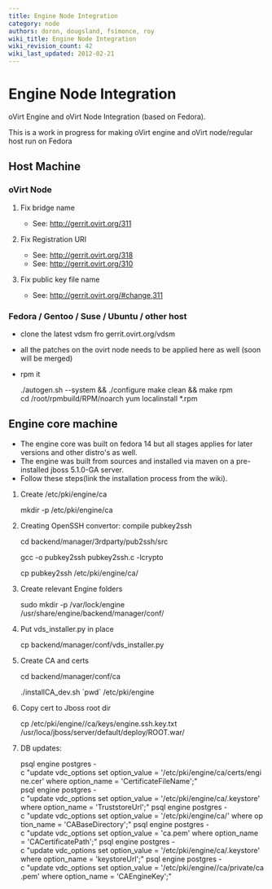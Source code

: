 ```yaml
---
title: Engine Node Integration
category: node
authors: doron, dougsland, fsimonce, roy
wiki_title: Engine Node Integration
wiki_revision_count: 42
wiki_last_updated: 2012-02-21
---
```


# Engine Node Integration

oVirt Engine and oVirt Node Integration (based on Fedora).

This is a work in progress for making oVirt engine and oVirt node/regular host run on Fedora

## Host Machine

### oVirt Node

1.  Fix bridge name
    -   See: <http://gerrit.ovirt.org/311>

2.  Fix Registration URI
    -   See: <http://gerrit.ovirt.org/318>
    -   See: <http://gerrit.ovirt.org/310>

3.  Fix public key file name
    -   See: <http://gerrit.ovirt.org/#change,311>

### Fedora / Gentoo / Suse / Ubuntu / other host

*   clone the latest vdsm fro gerrit.ovirt.org/vdsm
*   all the patches on the ovirt node needs to be applied here as well (soon will be merged)
*   rpm it

      ./autogen.sh --system && ./configure
      make clean && make rpm
      cd /root/rpmbuild/RPM/noarch
      yum localinstall *.rpm

## Engine core machine

*   The engine core was built on fedora 14 but all stages applies for later versions and other distro's as well.
*   The engine was built from sources and installed via maven on a pre-installed jboss 5.1.0-GA server.
*   Follow these steps(link the installation process from the wiki).

1.  Create /etc/pki/engine/ca

    mkdir -p /etc/pki/engine/ca

2.  Creating OpenSSH convertor: compile pubkey2ssh

    cd backend/manager/3rdparty/pub2ssh/src

    gcc -o pubkey2ssh pubkey2ssh.c -lcrypto

    cp pubkey2ssh /etc/pki/engine/ca/

3.  Create relevant Engine folders

    sudo mkdir -p /var/lock/engine /usr/share/engine/backend/manager/conf/

4.  Put vds_installer.py in place

    cp backend/manager/conf/vds_installer.py

5.  Create CA and certs

    cd backend/manager/conf/ca

    ./installCA_dev.sh \`pwd\` /etc/pki/engine

6.  Copy cert to Jboss root dir

    cp /etc/pki/engine//ca/keys/engine.ssh.key.txt /usr/loca/jboss/server/default/deploy/ROOT.war/

7.  DB updates:

      psql engine postgres -c "update vdc_options set option_value = '/etc/pki/engine/ca/certs/engine.cer' where option_name = 'CertificateFileName';"
      psql engine postgres -c "update vdc_options set option_value = '/etc/pki/engine/ca/.keystore' where option_name = 'TruststoreUrl';"
      psql engine postgres -c "update vdc_options set option_value = '/etc/pki/engine/ca/' where option_name = 'CABaseDirectory';"
      psql engine postgres -c "update vdc_options set option_value = 'ca.pem' where option_name  = 'CACertificatePath';"
      psql engine postgres -c "update vdc_options set option_value = '/etc/pki/engine/ca/.keystore' where option_name = 'keystoreUrl';"
      psql engine postgres -c "update vdc_options set option_value = '/etc/pki/engine//ca/private/ca.pem' where option_name = 'CAEngineKey';"  
